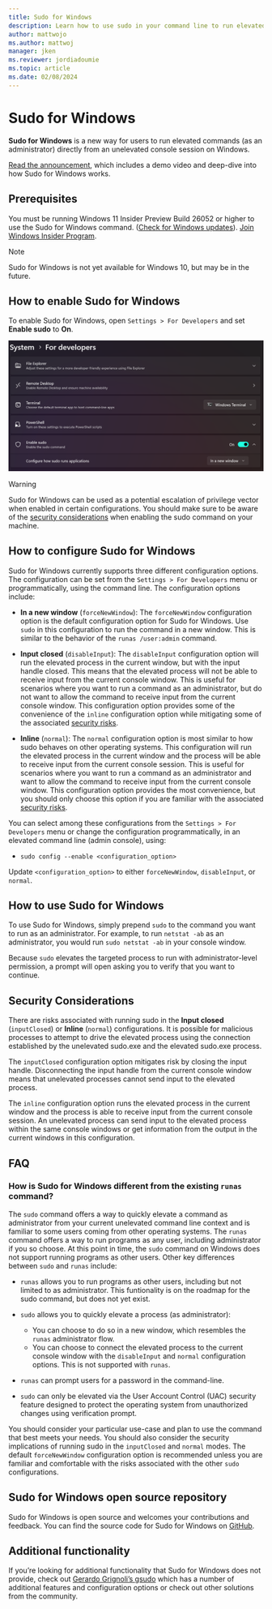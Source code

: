 ```yaml
---
title: Sudo for Windows
description: Learn how to use sudo in your command line to run elevated commands (as an administrator) directly from an unelevated console session on Windows.
author: mattwojo 
ms.author: mattwoj 
manager: jken
ms.reviewer: jordiadoumie
ms.topic: article
ms.date: 02/08/2024
---
```


# Sudo for Windows

**Sudo for Windows** is a new way for users to run elevated commands (as an administrator) directly from an unelevated console session on Windows.

[Read the announcement](https://devblogs.microsoft.com/commandline/introducing-sudo-for-windows/), which includes a demo video and deep-dive into how Sudo for Windows works.

## Prerequisites

You must be running Windows 11 Insider Preview Build 26052 or higher to use the Sudo for Windows command. ([Check for Windows updates](ms-settings:windowsupdate)). [Join Windows Insider Program](https://www.microsoft.com/windowsinsider/).

> [!NOTE]
> Sudo for Windows is not yet available for Windows 10, but may be in the future.

## How to enable Sudo for Windows

To enable Sudo for Windows, open `Settings > For Developers` and set **Enable sudo** to **On**.

![Enable Sudo](../images/sudo-enable.png)

>[!WARNING]
> Sudo for Windows can be used as a potential escalation of privilege vector when enabled in certain configurations. You should make sure to be aware of the [security considerations](#security-considerations) when enabling the sudo command on your machine.

## How to configure Sudo for Windows

Sudo for Windows currently supports three different configuration options. The configuration can be set from the `Settings > For Developers` menu or programmatically, using the command line. The configuration options include:

- **In a new window** (`forceNewWindow`): The `forceNewWindow` configuration option is the default configuration option for Sudo for Windows. Use `sudo` in this configuration to run the command in a new window. This is similar to the behavior of the `runas /user:admin` command.

- **Input closed** (`disableInput`): The `disableInput` configuration option will run the elevated process in the current window, but with the input handle closed. This means that the elevated process will not be able to receive input from the current console window. This is useful for scenarios where you want to run a command as an administrator, but do not want to allow the command to receive input from the current console window. This configuration option provides some of the convenience of the `inline` configuration option while mitigating some of the associated [security risks](#security-considerations).

- **Inline** (`normal`): The `normal` configuration option is most similar to how sudo behaves on other operating systems. This configuration will run the elevated process in the current window and the process will be able to receive input from the current console session. This is useful for scenarios where you want to run a command as an administrator and want to allow the command to receive input from the current console window. This configuration option provides the most convenience, but you should only choose this option if you are familiar with the associated [security risks](#security-considerations).

You can select among these configurations from the `Settings > For Developers` menu or change the configuration programmatically, in an elevated command line (admin console), using:

- `sudo config --enable <configuration_option>`

Update `<configuration_option>` to either `forceNewWindow`, `disableInput`, or `normal`.

## How to use Sudo for Windows

To use Sudo for Windows, simply prepend `sudo` to the command you want to run as an administrator. For example, to run `netstat -ab` as an administrator, you would run `sudo netstat -ab` in your console window.

Because `sudo` elevates the targeted process to run with administrator-level permission, a prompt will open asking you to verify that you want to continue.

## Security Considerations

There are risks associated with running sudo in the **Input closed** (`inputClosed`) or **Inline** (`normal`) configurations. It is possible for malicious processes to attempt to drive the elevated process using the connection established by the unelevated sudo.exe and the elevated sudo.exe process.

The `inputClosed` configuration option mitigates risk by closing the input handle. Disconnecting the input handle from the current console window means that unelevated processes cannot send input to the elevated process.

The `inline` configuration option runs the elevated process in the current window and the process is able to receive input from the current console session. An unelevated process can send input to the elevated process within the same console windows or get information from the output in the current windows in this configuration.

## FAQ

### How is Sudo for Windows different from the existing `runas` command?

 The `sudo` command offers a way to quickly elevate a command as administrator from your current unelevated command line context and is familiar to some users coming from other operating systems. The `runas` command offers a way to run programs as any user, including administrator if you so choose. At this point in time, the `sudo` command on Windows does not support running programs as other users. Other key differences between `sudo` and `runas` include:

- `runas` allows you to run programs as other users, including but not limited to as administrator. This funtionality is on the roadmap for the sudo command, but does not yet exist.

- `sudo` allows you to quickly elevate a process (as administrator):
  - You can choose to do so in a new window, which resembles the `runas` administrator flow.
  - You can choose to connect the elevated process to the current console window with the `disableInput` and `normal` configuration options. This is not supported with `runas`.

- `runas` can prompt users for a password in the command-line.
  
- `sudo` can only be elevated via the User Account Control (UAC) security feature designed to protect the operating system from unauthorized changes using verification prompt.
  
You should consider your particular use-case and plan to use the command that best meets your needs. You should also consider the security implications of running sudo in the `inputClosed` and `normal` modes. The default `forceNewWindow` configuration option is recommended unless you are familiar and comfortable with the risks associated with the other `sudo` configurations.

## Sudo for Windows open source repository

Sudo for Windows is open source and welcomes your contributions and feedback. You can find the source code for Sudo for Windows on [GitHub](https://github.com/microsoft/sudo).

## Additional functionality

If you’re looking for additional functionality that Sudo for Windows does not provide, check out [Gerardo Grignoli’s gsudo](https://github.com/gerardog/gsudo) which has a number of additional features and configuration options or check out other solutions from the community.
